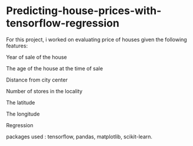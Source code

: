 # Predicting-house-prices-with-tensorflow-regression
For this project, i worked on evaluating price of houses given the following features:

Year of sale of the house

The age of the house at the time of sale

Distance from city center

Number of stores in the locality

The latitude

The longitude

Regression

 packages used : tensorflow, pandas, matplotlib, scikit-learn.
